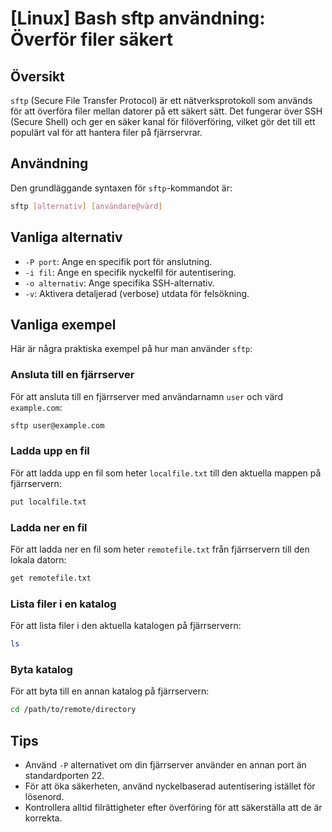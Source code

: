 # [Linux] Bash sftp användning: Överför filer säkert

## Översikt
`sftp` (Secure File Transfer Protocol) är ett nätverksprotokoll som används för att överföra filer mellan datorer på ett säkert sätt. Det fungerar över SSH (Secure Shell) och ger en säker kanal för filöverföring, vilket gör det till ett populärt val för att hantera filer på fjärrservrar.

## Användning
Den grundläggande syntaxen för `sftp`-kommandot är:

```bash
sftp [alternativ] [användare@värd]
```

## Vanliga alternativ
- `-P port`: Ange en specifik port för anslutning.
- `-i fil`: Ange en specifik nyckelfil för autentisering.
- `-o alternativ`: Ange specifika SSH-alternativ.
- `-v`: Aktivera detaljerad (verbose) utdata för felsökning.

## Vanliga exempel
Här är några praktiska exempel på hur man använder `sftp`:

### Ansluta till en fjärrserver
För att ansluta till en fjärrserver med användarnamn `user` och värd `example.com`:

```bash
sftp user@example.com
```

### Ladda upp en fil
För att ladda upp en fil som heter `localfile.txt` till den aktuella mappen på fjärrservern:

```bash
put localfile.txt
```

### Ladda ner en fil
För att ladda ner en fil som heter `remotefile.txt` från fjärrservern till den lokala datorn:

```bash
get remotefile.txt
```

### Lista filer i en katalog
För att lista filer i den aktuella katalogen på fjärrservern:

```bash
ls
```

### Byta katalog
För att byta till en annan katalog på fjärrservern:

```bash
cd /path/to/remote/directory
```

## Tips
- Använd `-P` alternativet om din fjärrserver använder en annan port än standardporten 22.
- För att öka säkerheten, använd nyckelbaserad autentisering istället för lösenord.
- Kontrollera alltid filrättigheter efter överföring för att säkerställa att de är korrekta.